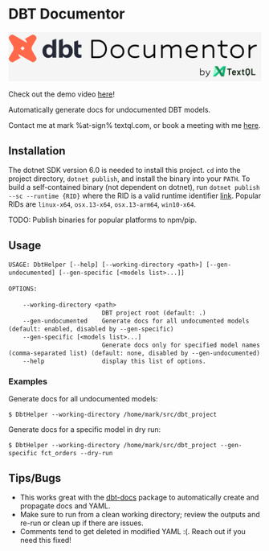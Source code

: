 # DBT Documentor
![logo](logo.png)

Check out the demo video [here](https://www.youtube.com/watch?v=BGB0D1G10FE)!

Automatically generate docs for undocumented DBT models.

Contact me at mark %at-sign% textql.com, or book a meeting with me [here](https://zcal.co/i/KwB9yGkh).

## Installation

The dotnet SDK version 6.0 is needed to install this project. `cd` into the project directory, `dotnet publish`, and install the binary into your `PATH`. To build a self-contained binary (not dependent on dotnet), run `dotnet publish --sc --runtime {RID}` where the RID is a valid runtime identifier [link](https://learn.microsoft.com/en-us/dotnet/core/rid-catalog). Popular RIDs are `linux-x64`, `osx.13-x64`, `osx.13-arm64`, `win10-x64`.

TODO: Publish binaries for popular platforms to npm/pip.

## Usage
```
USAGE: DbtHelper [--help] [--working-directory <path>] [--gen-undocumented] [--gen-specific [<models list>...]]

OPTIONS:

    --working-directory <path>
                          DBT project root (default: .)
    --gen-undocumented    Generate docs for all undocumented models (default: enabled, disabled by --gen-specific)
    --gen-specific [<models list>...]
                          Generate docs only for specified model names (comma-separated list) (default: none, disabled by --gen-undocumented)
    --help                display this list of options.
```
### Examples
Generate docs for all undocumented models:
```
$ DbtHelper --working-directory /home/mark/src/dbt_project
```
Generate docs for a specific model in dry run:
```
$ DbtHelper --working-directory /home/mark/src/dbt_project --gen-specific fct_orders --dry-run
```

## Tips/Bugs
- This works great with the [dbt-docs](https://github.com/dbt-labs/dbt-docs) package to automatically create and propagate docs and YAML.
- Make sure to run from a clean working directory; review the outputs and re-run or clean up if there are issues.
- Comments tend to get deleted in modified YAML :(. Reach out if you need this fixed!